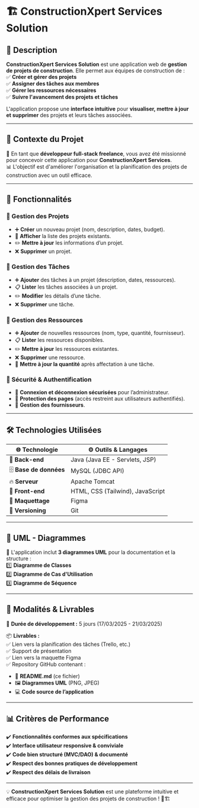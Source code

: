 # 🏗️ ConstructionXpert Services Solution

## 📌 Description
**ConstructionXpert Services Solution** est une application web de **gestion de projets de construction**. Elle permet aux équipes de construction de :  
✅ **Créer et gérer des projets**  
✅ **Assigner des tâches aux membres**  
✅ **Gérer les ressources nécessaires**  
✅ **Suivre l'avancement des projets et tâches**

L'application propose une **interface intuitive** pour **visualiser, mettre à jour et supprimer** des projets et leurs tâches associées.

---

## 🎯 Contexte du Projet
💼 En tant que **développeur full-stack freelance**, vous avez été missionné pour concevoir cette application pour **ConstructionXpert Services**.  
📊 L'objectif est d'améliorer l'organisation et la planification des projets de construction avec un outil efficace.

---

## 🚀 Fonctionnalités

### 📂 Gestion des Projets
- ➕ **Créer** un nouveau projet (nom, description, dates, budget).
- 📜 **Afficher** la liste des projets existants.
- ✏️ **Mettre à jour** les informations d’un projet.
- ❌ **Supprimer** un projet.

### 📝 Gestion des Tâches
- ➕ **Ajouter** des tâches à un projet (description, dates, ressources).
- 📋 **Lister** les tâches associées à un projet.
- ✏️ **Modifier** les détails d’une tâche.
- ❌ **Supprimer** une tâche.

### 🔧 Gestion des Ressources
- ➕ **Ajouter** de nouvelles ressources (nom, type, quantité, fournisseur).
- 📋 **Lister** les ressources disponibles.
- ✏️ **Mettre à jour** les ressources existantes.
- ❌ **Supprimer** une ressource.
- 🔄 **Mettre à jour la quantité** après affectation à une tâche.

### 🔐 Sécurité & Authentification
- 🔑 **Connexion et déconnexion sécurisées** pour l’administrateur.
- 🚫 **Protection des pages** (accès restreint aux utilisateurs authentifiés).
- 🏢 **Gestion des fournisseurs**.

---

## 🛠️ Technologies Utilisées
| 🌐 **Technologie**   | ⚙️ **Outils & Langages** |
|--------------------|----------------------|
| 🎯 **Back-end**    | Java (Java EE - Servlets, JSP) |
| 🗄️ **Base de données** | MySQL (JDBC API) |
| 🔥 **Serveur**      | Apache Tomcat |
| 🎨 **Front-end**    | HTML, CSS (Tailwind), JavaScript |
| 🎨 **Maquettage**  | Figma |
| 🔄 **Versioning**  | Git |

---

## 📌 UML - Diagrammes
📌 L'application inclut **3 diagrammes UML** pour la documentation et la structure :  
1️⃣ **Diagramme de Classes**  
2️⃣ **Diagramme de Cas d'Utilisation**  
3️⃣ **Diagramme de Séquence**

---

## 📅 Modalités & Livrables
📆 **Durée de développement :** 5 jours (17/03/2025 - 21/03/2025)

📦 **Livrables :**  
✅ Lien vers la planification des tâches (Trello, etc.)  
✅ Support de présentation  
✅ Lien vers la maquette Figma  
✅ Repository GitHub contenant :
- 📄 **README.md** (ce fichier)
- 🖼️ **Diagrammes UML** (PNG, JPEG)
- 💻 **Code source de l’application**

---

## 📊 Critères de Performance
✔️ **Fonctionnalités conformes aux spécifications**  
✔️ **Interface utilisateur responsive & conviviale**  
✔️ **Code bien structuré (MVC/DAO) & documenté**  
✔️ **Respect des bonnes pratiques de développement**  
✔️ **Respect des délais de livraison**

---

💡 **ConstructionXpert Services Solution** est une plateforme intuitive et efficace pour optimiser la gestion des projets de construction ! 🚀🏗️  
